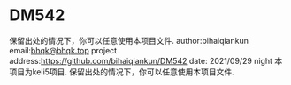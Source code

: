 # DM542
保留出处的情况下，你可以任意使用本项目文件.
author:bihaiqiankun
email:bhqk@bhqk.top
project address:https://github.com/bihaiqiankun/DM542
date: 2021/09/29 night
本项目为keli5项目.
保留出处的情况下，你可以任意使用本项目文件.

